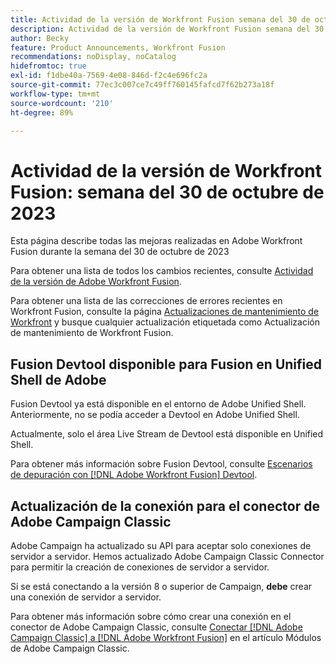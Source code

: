 ```yaml
---
title: Actividad de la versión de Workfront Fusion semana del 30 de octubre de 2023
description: Actividad de la versión de Workfront Fusion semana del 30 de octubre de 2023
author: Becky
feature: Product Announcements, Workfront Fusion
recommendations: noDisplay, noCatalog
hidefromtoc: true
exl-id: f1dbe40a-7569-4e08-846d-f2c4e696fc2a
source-git-commit: 77ec3c007ce7c49ff760145fafcd7f62b273a18f
workflow-type: tm+mt
source-wordcount: '210'
ht-degree: 89%

---
```


# Actividad de la versión de Workfront Fusion: semana del 30 de octubre de 2023

Esta página describe todas las mejoras realizadas en Adobe Workfront Fusion durante la semana del 30 de octubre de 2023

Para obtener una lista de todos los cambios recientes, consulte [Actividad de la versión de Adobe Workfront Fusion](/help/workfront-fusion/fusion-product-releases/fusion-release-activity.md).

Para obtener una lista de las correcciones de errores recientes en Workfront Fusion, consulte la página [Actualizaciones de mantenimiento de Workfront](https://experienceleague.adobe.com/docs/workfront-known-issues/releases/current-updates.html?lang=es) y busque cualquier actualización etiquetada como Actualización de mantenimiento de Workfront Fusion.

## Fusion Devtool disponible para Fusion en Unified Shell de Adobe

Fusion Devtool ya está disponible en el entorno de Adobe Unified Shell. Anteriormente, no se podía acceder a Devtool en Adobe Unified Shell.

Actualmente, solo el área Live Stream de Devtool está disponible en Unified Shell.

Para obtener más información sobre Fusion Devtool, consulte [Escenarios de depuración con  [!DNL Adobe Workfront Fusion] Devtool](/help/workfront-fusion/manage-scenarios/debug-a-scenario.md).

## Actualización de la conexión para el conector de Adobe Campaign Classic

Adobe Campaign ha actualizado su API para aceptar solo conexiones de servidor a servidor. Hemos actualizado Adobe Campaign Classic Connector para permitir la creación de conexiones de servidor a servidor.

Si se está conectando a la versión 8 o superior de Campaign, **debe** crear una conexión de servidor a servidor.

Para obtener más información sobre cómo crear una conexión en el conector de Adobe Campaign Classic, consulte [Conectar [!DNL Adobe Campaign Classic] a [!DNL Adobe Workfront Fusion]](/help/workfront-fusion/references/apps-and-modules/adobe-connectors/adobe-campaign-classic-connector.md#connect-adobe-campaign-to-adobe-workfront-fusion) en el artículo Módulos de Adobe Campaign Classic.
